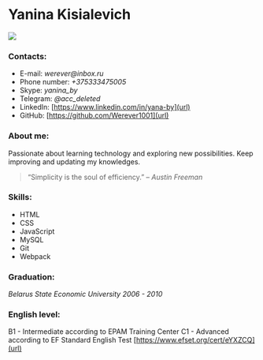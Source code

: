 # Yanina Kisialevich

![](https://i.imgur.com/cYe2qj4s.jpg?1)
### Contacts:

- E-mail:  _werever@inbox.ru_
- Phone number:  _+375333475005_
- Skype:  _yanina_by_
- Telegram:  _@acc_deleted_
- LinkedIn:  [https://www.linkedin.com/in/yana-by](url)
- GitHub:  [https://github.com/Werever1001](url)

### About me:

Passionate about learning technology and exploring new possibilities. Keep improving and updating my knowledges. 
>“Simplicity is the soul of efficiency.” – _Austin Freeman_

### Skills:

-  HTML
-  CSS
-  JavaScript
-  MySQL
-  Git
-  Webpack 

### Graduation:

_Belarus State Economic University 2006 - 2010_ 

### English level:

B1 - Intermediate according to EPAM Training Center
C1 - Advanced according to EF Standard English Test [https://www.efset.org/cert/eYXZCQ](url)
